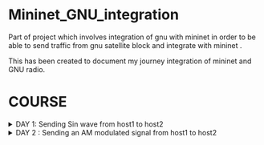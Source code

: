 # Mininet_GNU_integration
Part of project which involves integration of gnu with mininet in order to be able to send traffic from gnu satellite block and integrate with mininet .


This has been created to document my journey integration of mininet and GNU radio.




# COURSE 
<details>
<summary>DAY 1: Sending Sin wave from host1 to host2</summary>
<br>


In order to send a sine wave from GNU radio using mininet we have to follow certain steps. Firstly we have to create a GNU Flowgraph as below

![image](https://github.com/user-attachments/assets/58b0f9a3-a39e-4f6f-b837-5082cfc445bb)
This will be our reciever , let us name it tcp_recieve 


![image](https://github.com/user-attachments/assets/135074b0-914b-407f-9252-fdfe2edf4818)
This will be our transmitter, let us name it tcp_sin_send














</details>
<details>
<summary>DAY 2 : Sending an AM modulated signal from host1 to host2 </summary>
<br>
